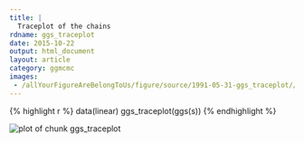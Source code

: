 ```yaml
---
title: |
  Traceplot of the chains
rdname: ggs_traceplot
date: 2015-10-22
output: html_document
layout: article
category: ggmcmc
images:
 - /allYourFigureAreBelongToUs/figure/source/1991-05-31-ggs_traceplot//ggs_traceplot-1.png
---
```





{% highlight r %}
data(linear)
ggs_traceplot(ggs(s))
{% endhighlight %}

![plot of chunk ggs_traceplot](/allYourFigureAreBelongToUs/figure/source/1991-05-31-ggs_traceplot/ggs_traceplot-1.png) 